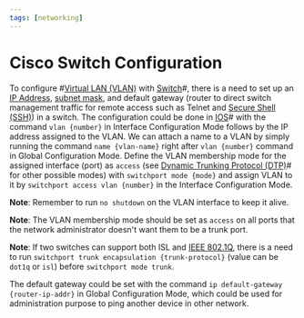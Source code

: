 ```yaml
---
tags: [networking]
---
```


# Cisco Switch Configuration

To configure #[Virtual LAN (VLAN)](202207061741.md) with
[Switch](202207051907.md)#, there is a need to set up an [IP Address](202206281021.md),
[subnet mask](202206280939.md), and default gateway (router to direct switch
management traffic for remote access such as Telnet and [Secure Shell (SSH)](202205191908.md))
in a switch. The configuration could be done in [IOS](202210012232.md)# with the
command `vlan {number}` in Interface Configuration Mode follows by the IP
address assigned to the VLAN. We can attach a name to a VLAN by simply running
the command `name {vlan-name}` right after `vlan {number}` command in Global
Configuration Mode. Define the VLAN membership mode for the assigned interface
(port) as `access` (see [Dynamic Trunking Protocol (DTP)](202212182202.md)# for
other possible modes) with `switchport mode {mode}` and assign VLAN to it by
`switchport access vlan {number}` in the Interface Configuration Mode.

**Note**: Remember to run `no shutdown` on the VLAN interface to keep it alive.

**Note**: The VLAN membership mode should be set as `access` on all ports that
the network administrator doesn't want them to be a trunk port.

**Note**: If two switches can support both ISL and [IEEE 802.1Q](202212251358.md),
there is a need to run `switchport trunk encapsulation {trunk-protocol}` (value
can be `dot1q` or `isl`) before `switchport mode trunk`.

The default gateway could be set with the command `ip default-gateway
{router-ip-addr}` in Global Configuration Mode, which could be used for
administration purpose to ping another device in other network.
